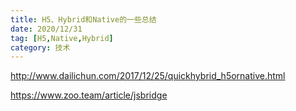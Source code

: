 ```yaml
---
title: H5、Hybrid和Native的一些总结
date: 2020/12/31
tag: [H5,Native,Hybrid]
category: 技术
---
```


http://www.dailichun.com/2017/12/25/quickhybrid_h5ornative.html

https://www.zoo.team/article/jsbridge